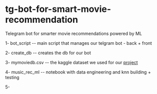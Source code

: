 # tg-bot-for-smart-movie-recommendation
Telegram bot for smarter movie recommendations powered by ML

1- bot_script -- main script that manages our telgram bot - back + front

2- create_db -- creates the db for our bot

3- mymoviedb.csv -- the kaggle dataset we used for our [project]( https://www.kaggle.com/datasets/disham993/9000-movies-dataset)

4- music_rec_ml -- notebook with data engineering and knn building + testing

5- 

